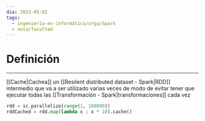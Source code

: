 ```yaml
---
dia: 2023-05-02
tags:
  - ingeniería-en-informática/orga/Spark
  - nota/facultad
---
```

# Definición
---
[[Cache|Cachea]] un [[Resilent distributed dataset - Spark|RDD]] intermedio que va a ser utilizado varias veces de modo de evitar tener que ejecutar todas las [[Transformación - Spark|transformaciones]] cada vez

``` python
rdd = sc.parallelize(range(1, 100000))
rddCached = rdd.map(lambda x : x * 10).cache()
```
